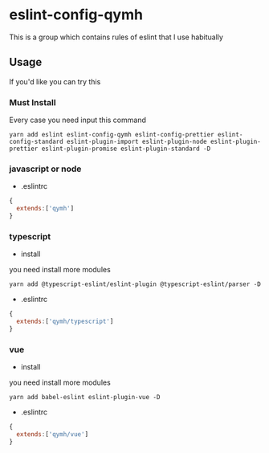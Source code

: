 # eslint-config-qymh

This is a group which contains rules of eslint that I use habitually

## Usage

If you'd like you can try this

### Must Install

Every case you need input this command

```shell
yarn add eslint eslint-config-qymh eslint-config-prettier eslint-config-standard eslint-plugin-import eslint-plugin-node eslint-plugin-prettier eslint-plugin-promise eslint-plugin-standard -D
```

### javascript or node

- .eslintrc

```javascript
{
  extends:['qymh']
}
```


### typescript

- install

you need install more modules

```shell
yarn add @typescript-eslint/eslint-plugin @typescript-eslint/parser -D
```

- .eslintrc

```javascript
{
  extends:['qymh/typescript']
}
```

### vue

- install

you need install more modules

```shell
yarn add babel-eslint eslint-plugin-vue -D
```

- .eslintrc

```javascript
{
  extends:['qymh/vue']
}
```
